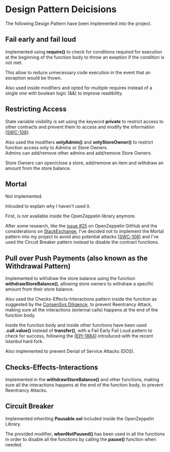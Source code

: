 # Design Pattern Deicisions

The following Design Pattern have been implemented into the project.

## Fail early and fail loud

Implemented using **require()** to check for conditions required for execution at the beginning of the function body to throw an exeption if the condition is not met.  

This allow to reduce unnecessary code execution in the event that an exception would be thown.

Also used inside modifiers and opted for multiple requires instead of a single one with boolean logic (&&) to improve readibility.

## Restricting Access

State variable visibility is set using the keyword **private** to restrict access to other contracts and prevent them to access and modify the information [[SWC-108](https://swcregistry.io/docs/SWC-108)]. 

Also used the modifiers **onlyAdmin()** and **onlyStoreOwner()** to restrict function access only to Admins or Store Owners.  
Admins can add/remove other admins and add/remove Store Owners.  

Store Owners can open/close a store, add/remove an item and withdraw an amount from the store balance.

## Mortal

Not implemented.  

Inlcuded to explain why I haven't used it.

First, is not available inside the OpenZeppelin library anymore.

After some research, like the [issue #25](https://github.com/OpenZeppelin/openzeppelin-contracts-ethereum-package/issues/25) on OpenZeppelin GitHub and the considerations on [StackExchange](https://ethereum.stackexchange.com/questions/59780/is-selfdestruct-a-good-practice), I've decided not to implement the Mortal pattern into my project to avoid also potential attacks [[SWC-106](https://swcregistry.io/docs/SWC-106)] and I've used the Circuit Breaker pattern instead to disable the contract functions.

## Pull over Push Payments (also known as the Withdrawal Pattern)

Implemented to withdraw the store balance using the function **withdrawStoreBalance()**, allowing store owners to withdraw a specific amount from their store balance. 

Also used the Checks-Effects-Interactions pattern inside the function as suggested by the [ConsenSys Diligence](https://diligence.consensys.net/blog/2019/09/stop-using-soliditys-transfer-now/), to prevent Reentrancy Attack, making sure all the interactions (external calls) happens at the end of the function body.

Inside the function body and inside other functions have been used **.call.value()** instead of **transfer()**, with a Fail Early Fail Loud pattern to check for success, following the [[EPI-1884](https://github.com/ethereum/EIPs/blob/master/EIPS/eip-1884.md)] introduced with the recent Istanbul hard fork.

Also implemented to prevent Denial of Service Attacks (DOS).

## Checks-Effects-Interactions 

Implemented in the **withdrawStoreBalance()** and other functions, making sure all the interactions happens at the end of the function body, to prevent Reentrancy Attacks.

## Circuit Breaker

Implemented inheriting **Pausable.sol** included inside the OpenZeppelin Library.

The provided modifier, **whenNotPaused()** has been used in all the functions in order to disable all the functions by calling the **pause()** function when needed.
